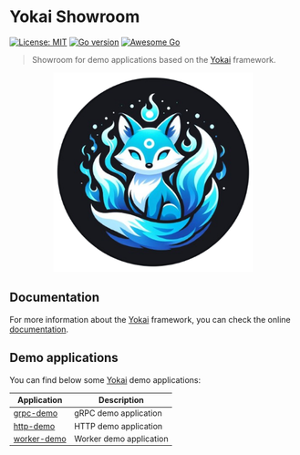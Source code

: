 # Yokai Showroom

[![License: MIT](https://img.shields.io/badge/License-MIT-blue.svg)](https://opensource.org/licenses/MIT)
[![Go version](https://img.shields.io/badge/Go-1.22-blue)](https://go.dev/)
[![Awesome Go](https://awesome.re/mentioned-badge-flat.svg)](https://github.com/avelino/awesome-go)

> Showroom for demo applications based on the [Yokai](https://github.com/ankorstore/yokai) framework.

<p align="center">
  <img src="docs/assets/images/yokai-bck.png" width="350" height="350" />
</p>

## Documentation

For more information about the [Yokai](https://github.com/ankorstore/yokai) framework, you can check the online [documentation](https://ankorstore.github.io/yokai).

## Demo applications

You can find below some [Yokai](https://github.com/ankorstore/yokai) demo applications:

| Application                | Description             |
|----------------------------|-------------------------|
| [grpc-demo](grpc-demo)     | gRPC demo application   |
| [http-demo](http-demo)     | HTTP demo application   |
| [worker-demo](worker-demo) | Worker demo application |

